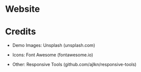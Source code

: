 # Website

# Credits

* Demo Images:
Unsplash (unsplash.com)

* Icons:
Font Awesome (fontawesome.io)

* Other:
Responsive Tools (github.com/ajlkn/responsive-tools)